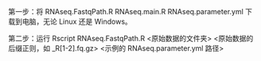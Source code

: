 第一步：将 RNAseq.FastqPath.R RNAseq.main.R RNAseq.parameter.yml 下载到电脑，无论 Linux 还是 Windows。

第二步：运行 Rscript RNAseq.FastqPath.R <原始数据的文件夹> <原始数据的后缀正则，如 _R[1-2].fq.gz> <示例的 RNAseq.parameter.yml 路径>

